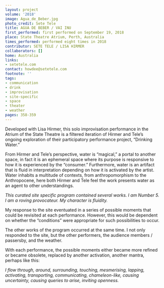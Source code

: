 ```yaml
---
layout: project
volume: '2018'
image: Agua_de_Beber.jpg
photo_credit: Sete Tele
title: AGUA DE BEBER / VAI INU
first_performed: first performed on September 19, 2018
place: State Theatre Atrium, Perth, Australia
times_performed: performed eight times in 2018
contributor: SETE TELE / LISA HIRMER
collaborators: []
home: Australia
links:
- setetele.com
contact: howdee@setetele.com
footnote: ''
tags:
- communication
- drink
- improvisation
- site-specific
- space
- theater
- weather
pages: 358-359
---
```


Developed with Lisa Hirmer, this solo improvisation performance in the Atrium of the State Theatre is a filtered iteration of Hirmer and Tele’s ongoing exploration of their participatory performance project, “Drinking Water.”

From Hirmer and Tele’s perspective, water is “magical,” a portal to another space, in fact it is an ephemeral space where its purpose is responsive to how it is experienced by the “consumer.” Furthermore, water is an artifact that is fluid in interpretation depending on how it is activated by the artist. Water inhabits a multitude of contexts, from anthropomorphism to the Anthropocene, here both Hirmer and Tele feel the work presents water as an agent to other understandings.

_This curated site specific program contained several works. I am Number 5. I am a roving provocateur. My character is fluidity._

My response to the site eventuated in a series of possible moments that could be revisited at each performance. However, this would be dependent on whether the “conditions” were appropriate for such possibilities to occur.

The other works of the program occurred at the same time. I not only responded to the site, but the other performers, the audience members / passersby, and the weather.

With each performance, the possible moments either became more refined or became obsolete, replaced by another activation, another mantra, perhaps like this:

_I flow through, around, surrounding, touching, mesmerising, lapping, activating, transporting, communicating, chameleon-like, causing uncertainty, causing queries to arise, inviting openness._
